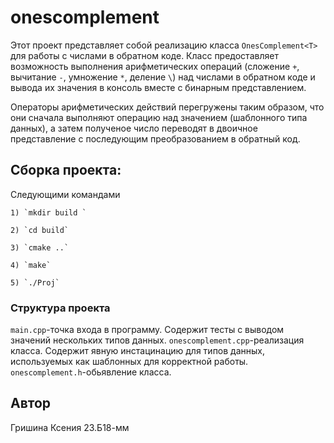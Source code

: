 # onescomplement

Этот проект представляет собой реализацию класса `OnesComplement<T>` для работы с числами в обратном коде. Класс предоставляет возможность выполнения арифметических операций (сложение `+`, вычитание `-`, умножение `*`, деление `\`) над числами в обратном коде и вывода их значения в консоль вместе с бинарным представлением.

Операторы арифметических действий перегружены таким образом, что они сначала выполняют операцию над значением (шаблонного типа данных), а затем полученое число переводят в двоичное представление с последующим преобразованием в обратный код.

## Сборка проекта:
Следующими командами
 
    1) `mkdir build `

    2) `cd build`

    3) `cmake ..`

    4) `make`

    5) `./Proj`

### Структура проекта
`main.cpp`-точка входа в программу. Содержит тесты с выводом значений нескольких типов данных.
`onescomplement.cpp`-реализация класса. Содержит явную инстацинацию для типов данных, используемых как шаблонных для корректной работы.
`onescomplement.h`-обьявление класса.

## Автор
Гришина Ксения 23.Б18-мм